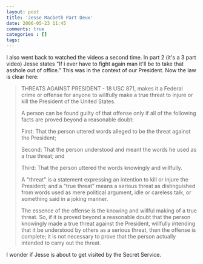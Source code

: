 ```yaml
---
layout: post
title: 'Jesse Macbeth Part Deux'
date: 2006-05-23 11:45
comments: true
categories : []
tags:
---
```

I also went back to watched the videos a second time. In part 2 (it's a 3 part video) Jesse states "If i ever have to fight again man it'll be to take that asshole out of office." This was in the context of our President. Now the law is clear here:

<blockquote>THREATS AGAINST PRESIDENT - 18 USC 871, makes it a Federal crime or offense for anyone to willfully make a true threat to injure or kill the President of the United States.

 A person can be found guilty of that offense only if all of the following facts are proved beyond a reasonable doubt:

First: That the person uttered words alleged to be the threat against the President;

Second: That the person understood and meant the words he used as a true threat; and

Third: That the person uttered the words knowingly and willfully.

A "threat" is a statement expressing an intention to kill or injure the President; and a "true threat" means a serious threat as distinguished from words used as mere political argument, idle or careless talk, or something said in a joking manner.

The essence of the offense is the knowing and willful making of a true threat. So, if it is proved beyond a reasonable doubt that the person knowingly made a true threat against the President, willfully intending that it be understood by others as a serious threat, then the offense is complete; it is not necessary to prove that the person actually intended to carry out the threat.</blockquote>

I wonder if Jesse is about to get visited by the Secret Service.


